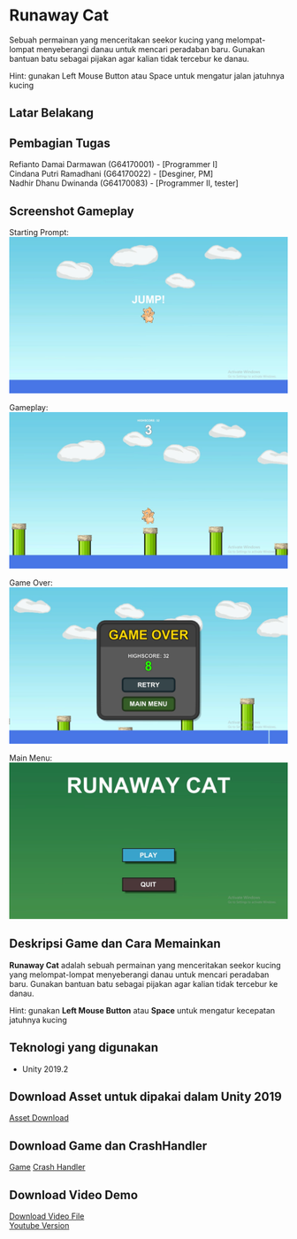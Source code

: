 # Runaway Cat
Sebuah permainan yang menceritakan seekor kucing yang melompat-lompat menyeberangi danau untuk mencari peradaban baru.
Gunakan bantuan batu sebagai pijakan agar kalian tidak tercebur ke danau.

Hint: gunakan Left Mouse Button atau Space untuk mengatur jalan jatuhnya kucing

## Latar Belakang

## Pembagian Tugas
Refianto Damai Darmawan (G64170001) - [Programmer I] <br />
Cindana Putri Ramadhani (G64170022) - [Desginer, PM] <br />
Nadhir Dhanu Dwinanda   (G64170083) - [Programmer II, tester]

## Screenshot Gameplay
Starting Prompt: <br />
![Starting Prompt](SS1.jpg) <br/>

Gameplay: <br />
![Gameplay](SS2.jpg) <br/>

Game Over: <br />
![Game Over](SS3.jpg) <br/>

Main Menu: <br />
![Main Menu](SS4.jpg) <br/>

## Deskripsi Game dan Cara Memainkan
**Runaway Cat** adalah sebuah permainan yang menceritakan seekor kucing yang melompat-lompat menyeberangi danau untuk mencari peradaban baru.
Gunakan bantuan batu sebagai pijakan agar kalian tidak tercebur ke danau.

Hint: gunakan **Left Mouse Button** atau **Space** untuk mengatur kecepatan jatuhnya kucing

## Teknologi yang digunakan
* Unity 2019.2

## Download Asset untuk dipakai dalam Unity 2019
[Asset Download](RunawayCat.unitypackage)

## Download Game dan CrashHandler
[Game](Game2.exe)
[Crash Handler](UnityCrashHandler32.exe)

## Download Video Demo
[Download Video File](Runaway%20Cat%20-%20Media%20Player%20Classic.mp4) <br/>
[Youtube Version](https://youtu.be/P2KV3KPk15w)
